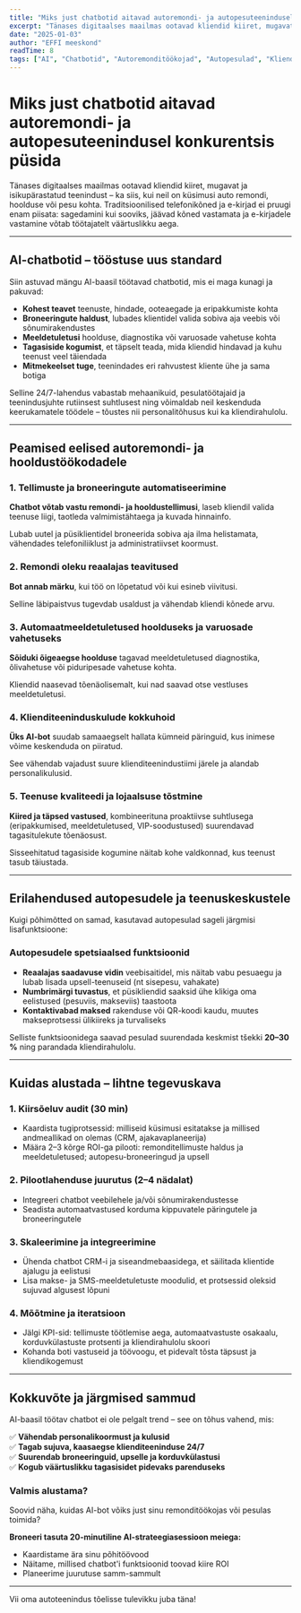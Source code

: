 ```yaml
---
title: "Miks just chatbotid aitavad autoremondi- ja autopesuteenindusel konkurentsis püsida"
excerpt: "Tänases digitaalses maailmas ootavad kliendid kiiret, mugavat ja isikupärastatud teenindust ka autoremondi, hoolduse ja pesu valdkonnas. AI-chatbotid pakuvad 24/7 lahendust, mis vabastab töötajad rutiinsest suhtlusest."
date: "2025-01-03"
author: "EFFI meeskond"
readTime: 8
tags: ["AI", "Chatbotid", "Autoremonditöökojad", "Autopesulad", "Klienditeenindus", "Automatiseerimine"]
---
```


# Miks just chatbotid aitavad autoremondi- ja autopesuteenindusel konkurentsis püsida

Tänases digitaalses maailmas ootavad kliendid kiiret, mugavat ja isikupärastatud teenindust – ka siis, kui neil on küsimusi auto remondi, hoolduse või pesu kohta. Traditsioonilised telefonikõned ja e-kirjad ei pruugi enam piisata: sagedamini kui sooviks, jäävad kõned vastamata ja e-kirjadele vastamine võtab töötajatelt väärtuslikku aega.

---

## AI-chatbotid – tööstuse uus standard

Siin astuvad mängu AI-baasil töötavad chatbotid, mis ei maga kunagi ja pakuvad:

- **Kohest teavet** teenuste, hindade, ooteaegade ja eripakkumiste kohta
- **Broneeringute haldust**, lubades klientidel valida sobiva aja veebis või sõnumirakendustes
- **Meeldetuletusi** hoolduse, diagnostika või varuosade vahetuse kohta
- **Tagasiside kogumist**, et täpselt teada, mida kliendid hindavad ja kuhu teenust veel täiendada
- **Mitmekeelset tuge**, teenindades eri rahvustest kliente ühe ja sama botiga

Selline 24/7-lahendus vabastab mehaanikuid, pesulatöötajaid ja teenindusjuhte rutiinsest suhtlusest ning võimaldab neil keskenduda keerukamatele töödele – tõustes nii personalitõhusus kui ka kliendirahulolu.

---

## Peamised eelised autoremondi- ja hooldustöökodadele

### 1. Tellimuste ja broneeringute automatiseerimine

**Chatbot võtab vastu remondi- ja hooldustellimusi**, laseb kliendil valida teenuse liigi, taotleda valmimistähtaega ja kuvada hinnainfo.

Lubab uutel ja püsiklientidel broneerida sobiva aja ilma helistamata, vähendades telefoniliiklust ja administratiivset koormust.

### 2. Remondi oleku reaalajas teavitused

**Bot annab märku**, kui töö on lõpetatud või kui esineb viivitusi.

Selline läbipaistvus tugevdab usaldust ja vähendab kliendi kõnede arvu.

### 3. Automaatmeeldetuletused hoolduseks ja varuosade vahetuseks

**Sõiduki õigeaegse hoolduse** tagavad meeldetuletused diagnostika, õlivahetuse või piduripesade vahetuse kohta.

Kliendid naasevad tõenäolisemalt, kui nad saavad otse vestluses meeldetuletusi.

### 4. Klienditeeninduskulude kokkuhoid

**Üks AI-bot** suudab samaaegselt hallata kümneid päringuid, kus inimese võime keskenduda on piiratud.

See vähendab vajadust suure klienditeenindustiimi järele ja alandab personalikulusid.

### 5. Teenuse kvaliteedi ja lojaalsuse tõstmine

**Kiired ja täpsed vastused**, kombineerituna proaktiivse suhtlusega (eripakkumised, meeldetuletused, VIP-soodustused) suurendavad tagasitulekute tõenäosust.

Sisseehitatud tagasiside kogumine näitab kohe valdkonnad, kus teenust tasub täiustada.

---

## Erilahendused autopesudele ja teenuskeskustele

Kuigi põhimõtted on samad, kasutavad autopesulad sageli järgmisi lisafunktsioone:

### Autopesudele spetsiaalsed funktsioonid

- **Reaalajas saadavuse vidin** veebisaitidel, mis näitab vabu pesuaegu ja lubab lisada upsell-teenuseid (nt sisepesu, vahakate)
- **Numbrimärgi tuvastus**, et püsikliendid saaksid ühe klikiga oma eelistused (pesuviis, makseviis) taastoota
- **Kontaktivabad maksed** rakenduse või QR-koodi kaudu, muutes makseprotsessi ülikiireks ja turvaliseks

Selliste funktsioonidega saavad pesulad suurendada keskmist tšekki **20–30 %** ning parandada kliendirahulolu.

---

## Kuidas alustada – lihtne tegevuskava

### 1. Kiirsõeluv audit (30 min)

- Kaardista tugiprotsessid: milliseid küsimusi esitatakse ja millised andmeallikad on olemas (CRM, ajakavaplaneerija)
- Määra 2–3 kõrge ROI-ga pilooti: remonditellimuste haldus ja meeldetuletused; autopesu-broneeringud ja upsell

### 2. Pilootlahenduse juurutus (2–4 nädalat)

- Integreeri chatbot veebilehele ja/või sõnumirakendustesse
- Seadista automaatvastused korduma kippuvatele päringutele ja broneeringutele

### 3. Skaleerimine ja integreerimine

- Ühenda chatbot CRM-i ja siseandmebaasidega, et säilitada klientide ajalugu ja eelistusi
- Lisa makse- ja SMS-meeldetuletuste moodulid, et protsessid oleksid sujuvad algusest lõpuni

### 4. Mõõtmine ja iteratsioon

- Jälgi KPI-sid: tellimuste töötlemise aega, automaatvastuste osakaalu, korduvkülastuste protsenti ja kliendirahulolu skoori
- Kohanda boti vastuseid ja töövoogu, et pidevalt tõsta täpsust ja kliendikogemust

---

## Kokkuvõte ja järgmised sammud

AI-baasil töötav chatbot ei ole pelgalt trend – see on tõhus vahend, mis:

✅ **Vähendab personalikoormust ja kulusid**  
✅ **Tagab sujuva, kaasaegse klienditeeninduse 24/7**  
✅ **Suurendab broneeringuid, upselle ja korduvkülastusi**  
✅ **Kogub väärtuslikku tagasisidet pidevaks parenduseks**  

### Valmis alustama?

Soovid näha, kuidas AI-bot võiks just sinu remonditöökojas või pesulas toimida?

**Broneeri tasuta 20-minutiline AI-strateegiasessioon meiega:**

- Kaardistame ära sinu põhitöövood
- Näitame, millised chatbot'i funktsioonid toovad kiire ROI
- Planeerime juurutuse samm-sammult

---

Vii oma autoteenindus tõelisse tulevikku juba täna!
